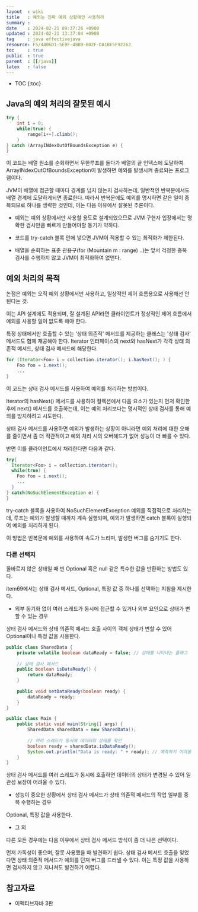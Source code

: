 ```yaml
---
layout  : wiki
title   : 예외는 진짜 예외 상황에만 사용하라 
summary : 
date    : 2024-02-21 09:37:26 +0900
updated : 2024-02-21 13:37:04 +0900
tag     : java effectivejava
resource: F5/4406D1-5E9F-48B9-B02F-DA1BE5F92262
toc     : true
public  : true
parent  : [[/java]]
latex   : false
---
```

* TOC
{:toc}

## Java의 예외 처리의 잘못된 예시

```java
try {
    int i = 0;
    while(true) {
        range[i++].climb();
    } 
} catch (ArrayINdexOutOfBoundsException e) {
}
```

이 코드는 배열 원소를 순회하면서 무한루프를 돌다가 배열의 끝 인덱스에 도달하여 ArrayINdexOutOfBoundsException이 발생하면 예외를 발생시켜 종료되는 프로그램이다.

JVM이 배열에 접근할 때마다 경계를 넘지 않는지 검사하는데, 일반적인 반복문에서도 배열 경계에 도달하게되면 종료한다. 따라서 반복문에도 예외를 명시하면 같은 일이 중복되므로 하나를 생략한 것인데, 이는 다음 이유에서 잘못된 추론이다.

- 예외는 예외 상황에서만 사용할 용도로 설계되었으므로 JVM 구현자 입장에서는 명확한 검사만큼 빠르게 만들어야할 동기가 약하다.

- 코드를 try-catch 블록 안에 넣으면 JVM이 적용할 수 있는 최적화가 제한된다.

- 배열을 순회하는 표준 관용구(for (Mountain m : range) ..)는 앞서 걱정한 중복 검사를 수행하지 않고 JVM이 최적화하여 없앤다.


## 예외 처리의 목적

논점은 예외는 오직 예외 상황에서만 사용하고, 일상적인 제어 흐름용으로 사용해선 안된다는 것.

이는 API 설계에도 적용되며, 잘 설계된 API라면 클라이언트가 정상적인 제어 흐름에서 예외를 사용할 일이 없도록 해야 한다.

특정 상태에서만 호출할 수 있는 '상태 의존적' 메서드를 제공하는 클래스는 '상태 검사' 메서드도 함께 재공해야 한다. Iterator 인터페이스의 next와 hasNext가 각각 상태 의존적 메서드, 상태 검사 메서드에 해당한다.

```java
for (Iterator<Foo> i = collection.iterator(); i.hasNext(); ) {
    Foo foo = i.next();
    ...
}
```

이 코드는 상태 검사 메서드를 사용하여 예외를 처리하는 방법이다.

Iterator의 hasNext() 메서드를 사용하여 컬렉션에서 다음 요소가 있는지 먼저 확인한 후에 next() 메서드를 호출하는데, 이는 예외 처리보다는 명시적인 상태 검사를 통해 예외를 방지하려고 시도한다.

상태 검사 메서드를 사용하면 예외가 발생하는 상황이 아니라면 예외 처리에 대한 오해를 줄이면서 좀 더 직관적이고 예외 처리 시의 오버헤드가 없어 성능이 더 빠를 수 있다.

반면 이를 클라이언트에서 처리한다면 다음과 같다.

```java
try{
  Iterator<Foo> i = collection.iterator();
  while(true) {
    Foo foo = i.next();
    ...
  }
} catch(NoSuchElementException e) {
}
```

try-catch 블록을 사용하여 NoSuchElementException 예외를 직접적으로 처리하는데, 루프는 예외가 발생할 때까지 계속 실행되며, 예외가 발생하면 catch 블록이 실행되어 예외를 처리하게 된다.

이 방법은 반복문에 예외를 사용하여 속도가 느리며, 발생한 버그를 숨기기도 한다.

### 다른 선택지

올바르지 않은 상태일 때 빈 Optional 혹은 null 같은 특수한 값을 반환하는 방법도 있다.

item69에서는 상태 검사 메서드, Optional, 특정 값 중 하나를 선택하는 지침을 제시한다.

- 외부 동기화 없이 여러 스레드가 동시에 접근할 수 있거나 외부 요인으로 상태가 변할 수 있는 경우

상태 검사 메서드와 상태 의존적 메서드 호출 사이의 객체 상태가 변할 수 있어 Optional이나 특정 값을 사용한다.

```java
public class SharedData {
    private volatile boolean dataReady = false; // 상태를 나타내는 플래그
    
    // 상태 검사 메서드
    public boolean isDataReady() {
        return dataReady;
    }
    
    public void setDataReady(boolean ready) {
        dataReady = ready;
    }
}

public class Main {
    public static void main(String[] args) {
        SharedData sharedData = new SharedData();
        
        // 여러 스레드가 동시에 데이터의 상태를 확인
        boolean ready = sharedData.isDataReady();
        System.out.println("Data is ready: " + ready); // 예측하기 어려움
    }
}
```

상태 검사 메서드를 여러 스레드가 동시에 호출하면 데이터의 상태가 변경될 수 있어 일관성 보장이 어려울 수 있다.

- 성능이 중요한 상황에서 상태 검사 메서드가 상태 의존적 메서드의 작업 일부를 중복 수행하는 경우

Optional, 특정 값을 사용한다.

- 그 외

다른 모든 경우에는 다음 이유에서 상태 검사 메서드 방식이 좀 더 나은 선택이다.

먼저 가독성이 좋으며, 잘못 사용했을 때 발견하기 쉽다. 상태 검사 메서드 호출을 잊었다면 상태 의존적 메서드가 예외를 던져 버그를 드러낼 수 있다. 이는 특정 값을 사용하면 검사하지 않고 지나쳐도 발견하기 어렵다. 

## 참고자료

- 이펙티브자바 3판

